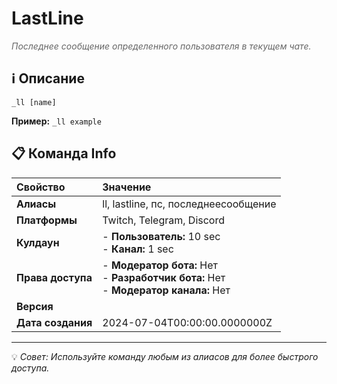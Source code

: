 # LastLine

<span style="color: #666; font-style: italic;">Последнее сообщение определенного пользователя в текущем чате.</span>

## ℹ️ Описание

`_ll [name]`

**Пример:** `_ll example`

## 📋 Команда Info

| **Свойство** | **Значение** |
|:----------------|:----------------|
| **Алиасы** | ll, lastline, пс, последнеесообщение |
| **Платформы** | Twitch, Telegram, Discord |
| **Кулдаун** | - **Пользователь:** 10 sec<br> - **Канал:** 1 sec |
| **Права доступа** | - **Модератор бота:** Нет<br> - **Разработчик бота:** Нет<br> - **Модератор канала:** Нет |
| **Версия** |  |
| **Дата создания** | 2024-07-04T00:00:00.0000000Z |

---

💡 *Совет: Используйте команду любым из алиасов для более быстрого доступа.*
